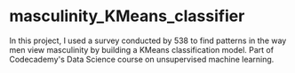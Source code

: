 # masculinity_KMeans_classifier

In this project, I used a survey conducted by 538 to find patterns in the way men view masculinity by building a KMeans classification model. Part of Codecademy's Data Science course on unsupervised machine learning. 
